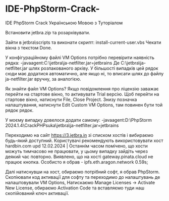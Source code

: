 # IDE-PhpStorm-Crack-
IDE PhpStorm Crack Українською Мовою з Туторіалом

Встановити jetbra.zip та розархівувати.

Зайти в jetbra\scripts та виконати скрипт:
install-current-user.vbs
Чекати вікна з текстом Done.

У конфігураційному файлі VM Options потрібно перевірити наявність рядка:
-javaagent:C:\jetbra\ja-netfilter.jar=jetbrains
Де C:\jetbra\ja-netfilter.jar шлях розпакованого архіву.
У більшості випадків цей рядок сюди має додатися автоматично, але якщо ні, то вписати шлях до файлу ja-netfilter.jar вручну, за аналогією.

Як знайти файл VM Options?
Якщо повідомлення про ліцензію заважає перейти на стартове вікно, то активувати Trial версію.
Щоб перейти на стартове вікно, натиснути File, Close Project.
Знизу позначка налаштування, натиснути Edit Custom VM Options, там повинен бути той рядок рядок.

У моєму випадку довелося додати самому:
-javaagent:D:\PhpStorm 2024.1.4\CrackPHPsuka\jetbra\ja-netfilter.jar=jetbrains

Переходимо на сайт https://3.jetbra.in зі списком хостів і вибираємо будь-який доступний.
Користувачі рекомендують використовувати хост hardbin.com
upd 12.02.2024 | Останнім часом помічено, що хости можуть тимчасово не працювати, у цьому випадку зайдіть через деякий час повторно.
Виявлено, що на хості gateway.pinata.cloud не працює кнопка.
Особисто я обрав - ipfs.eth.aragon.network 0.59s;

Далі натиснувши на хост, обираємо потрібний софт, я обрав PhpStorm.
Скопіювали код активації для софту та переходимо до налаштувань де налаштовували VM Options,
Натискаємо Manage Licenses -> Activate New License, обираємо Activation Code та вставляємо туди наш скопійований ключ активації.
